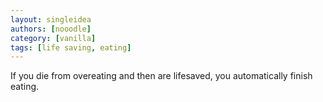 ```yaml
---
layout: singleidea
authors: [nooodle]
category: [vanilla]
tags: [life saving, eating]
---
```

If you die from overeating and then are lifesaved, you automatically finish eating.
